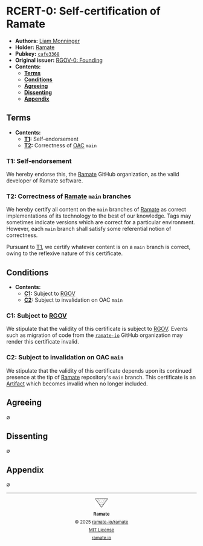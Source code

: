 # RCERT-0: Self-certification of Ramate
- **Authors:** [Liam Monninger](liam@ramate.io)
- **Holder:** [Ramate](https://github.com/ramate-io/ramate)
- **Pubkey:** [`cafe3368`](./pub.key)
- **Original issuer:** [RGOV-0: Founding](../../../rgov/rera-000-000-000-dulan/rgov-000-000-000/README.md)
- **Contents:**
    - **[Terms](#terms)**
    - **[Conditions](#conditions)**
    - **[Agreeing](#agreeing)**
    - **[Dissenting](#dissenting)**
    - **[Appendix](#appendix)**

## Terms
- **Contents:**
    - **[T1](#t1-self-endorsement):** Self-endorsement
    - **[T2](#t2-correctness-of-ramate-main-branches):** Correctness of [OAC](https://github.com/ramate-io/oac) `main`

### T1: Self-endorsement
We hereby endorse this, the [Ramate](https://github.com/ramate-io) GitHub organization, as the valid developer of Ramate software.

### T2: Correctness of [Ramate](https://github.com/ramate-io) `main` branches
We hereby certify all content on the `main` branches of [Ramate](https://github.com/ramate-io) as correct implementations of its technology to the best of our knowledge. Tags may sometimes indicate versions which are correct for a particular environment. However, each `main` branch shall satisfy some referential notion of correctness.

Pursuant to [T1](#t1-self-endorsement), we certify whatever content is on a `main` branch is correct, owing to the reflexive nature of this certificate.

## Conditions
- **Contents:**
    - **[C1](#c1-subject-to-rgov):** Subject to [RGOV](../../../rgov/README.md)
    - **[C2](#c2-subject-to-invalidation-on-oac-main):** Subject to invalidation on OAC `main`

### C1: Subject to [RGOV](../../../rgov/README.md)
We stipulate that the validity of this certificate is subject to [RGOV](../../../rgov/README.md). Events such as migration of code from the [`ramate-io`](https://github.com/ramate-io) GitHub organization may render this certificate invalid.

### C2: Subject to invalidation on OAC `main`
We stipulate that the validity of this certificate depends upon its continued presence at the tip of [Ramate](https://github.com/ramate-io/ramate) repository's `main` branch. This certificate is an [Artifact](../../../rglo/rera-000-000-000-dulan/rglo-000-000-000-artifact/README.md) which becomes invalid when no longer included.

## Agreeing
$\emptyset$

## Dissenting
$\emptyset$

## Appendix
$\emptyset$

<!--RAMATE FOOTER: DO NOT REMOVE THIS LINE-->
---

<div align="center">
  <a href="https://github.com/ramate-io/oac">
    <picture>
      <source srcset="/assets/ramate-inverted-transparent.png" media="(prefers-color-scheme: dark)">
      <img height="24" src="/assets/ramate-transparent.png" alt="Ramate"/>
    </picture>
  </a>
  <br/>
  <sub>
    <b>Ramate</b>
    <br/>
    &copy; 2025 <a href="https://github.com/ramate-io/ramate">ramate-io/ramate</a>
    <br/>
    <a href="https://github.com/ramate-io/ramate/blob/main/LICENSE">MIT License</a>
    <br/>
    <a href="https://www.ramate.io">ramate.io</a>
  </sub>
</div>
